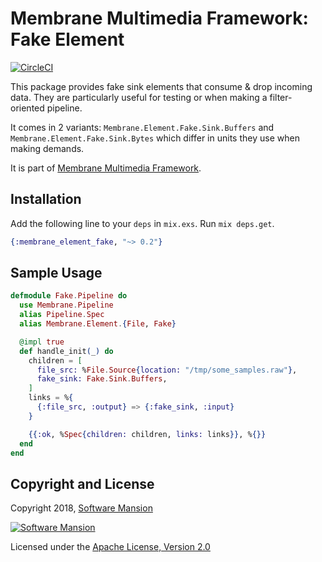 # Membrane Multimedia Framework: Fake Element

[![CircleCI](https://circleci.com/gh/membraneframework/membrane-element-fake.svg?style=svg)](https://circleci.com/gh/membraneframework/membrane-element-fake)

This package provides fake sink elements that consume & drop incoming data.
They are particularly useful for testing or when making a filter-oriented pipeline.

It comes in 2 variants: `Membrane.Element.Fake.Sink.Buffers` and
`Membrane.Element.Fake.Sink.Bytes` which differ in units they use when making demands.

It is part of [Membrane Multimedia Framework](https://membraneframework.org).

## Installation

Add the following line to your `deps` in `mix.exs`.  Run `mix deps.get`.

```elixir
{:membrane_element_fake, "~> 0.2"}
```

## Sample Usage

```elixir
defmodule Fake.Pipeline do
  use Membrane.Pipeline
  alias Pipeline.Spec
  alias Membrane.Element.{File, Fake}

  @impl true
  def handle_init(_) do
    children = [
      file_src: %File.Source{location: "/tmp/some_samples.raw"},
      fake_sink: Fake.Sink.Buffers,
    ]
    links = %{
      {:file_src, :output} => {:fake_sink, :input}
    }

    {{:ok, %Spec{children: children, links: links}}, %{}}
  end
end
```

## Copyright and License

Copyright 2018, [Software Mansion](https://swmansion.com/?utm_source=git&utm_medium=readme&utm_campaign=membrane)

[![Software Mansion](https://membraneframework.github.io/static/logo/swm_logo_readme.png)](https://swmansion.com/?utm_source=git&utm_medium=readme&utm_campaign=membrane)

Licensed under the [Apache License, Version 2.0](LICENSE)
